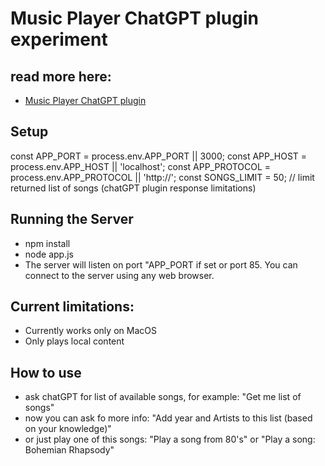 # Music Player ChatGPT plugin experiment

## read more here: 
- [Music Player ChatGPT plugin](https://sebbie.pl/music-player-chatgpt-plugin/)

## Setup
const APP_PORT = process.env.APP_PORT || 3000;
const APP_HOST = process.env.APP_HOST || 'localhost';
const APP_PROTOCOL = process.env.APP_PROTOCOL || 'http://';
const SONGS_LIMIT = 50; // limit returned list of songs (chatGPT plugin response limitations)

## Running the Server
- npm install
- node app.js
- The server will listen on port "APP_PORT if set or port 85. You can connect to the server using any web browser.

## Current limitations:
- Currently works only on MacOS
- Only plays local content

## How to use
- ask chatGPT for list of available songs, for example: "Get me list of songs"
- now you can ask fo more info: "Add year and Artists to this list (based on your knowledge)"
- or just play one of this songs: "Play a song from 80's" or "Play a song: Bohemian Rhapsody"

